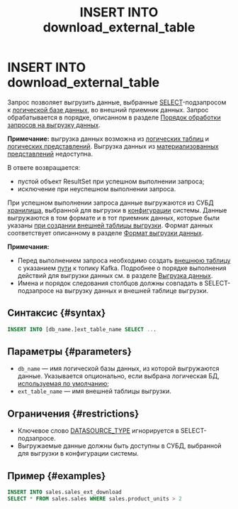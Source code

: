 ﻿---
layout: default
title: INSERT INTO download_external_table
nav_order: 26
parent: Запросы SQL+
grand_parent: Справочная информация
has_children: false
has_toc: false
---

# INSERT INTO download_external_table

Запрос позволяет выгрузить данные, выбранные [SELECT](../SELECT/SELECT.md)-подзапросом 
к [логической базе данных](../../../overview/main_concepts/logical_db/logical_db.md), 
во внешний приемник данных. Запрос обрабатывается в порядке, описанном в разделе 
[Порядок обработки запросов на выгрузку данных](../../../overview/interactions/download_processing/download_processing.md).

**Примечание:** выгрузка данных возможна из [логических таблиц](../../../overview/main_concepts/logical_table/logical_table.md)
и [логических представлений](../../../overview/main_concepts/logical_view/logical_view.md).
Выгрузка данных из [материализованных представлений](../../../overview/main_concepts/materialized_view/materialized_view.md)
недоступна.

В ответе возвращается:
*   пустой объект ResultSet при успешном выполнении запроса;
*   исключение при неуспешном выполнении запроса.

При успешном выполнении запроса данные выгружаются из СУБД [хранилища](../../../overview/main_concepts/data_storage/data_storage.md), 
выбранной для выгрузки в [конфигурации](../../../maintenance/configuration/configuration.md) системы. 
Данные выгружаются в том формате и в тот приемник данных, которые были указаны 
[при создании внешней таблицы выгрузки](../CREATE_DOWNLOAD_EXTERNAL_TABLE/CREATE_DOWNLOAD_EXTERNAL_TABLE.md). Формат данных соответствует 
описанному в разделе [Формат выгрузки данных](../../download_format/download_format.md).

**Примечания:**

*   Перед выполнением запроса необходимо создать [внешнюю таблицу](../../../overview/main_concepts/external_table/external_table.md) 
    с указанием [пути](../../path_to_kafka_topic/path_to_kafka_topic.md) 
    к топику Kafka. Подробнее о порядке выполнения действий для выгрузки данных см. в разделе 
    [Выгрузка данных](../../../working_with_system/data_download/data_download.md).
*   Имена и порядок следования столбцов должны совпадать в SELECT-подзапросе на выгрузку данных и 
    внешней таблице выгрузки.

## Синтаксис {#syntax}

```sql
INSERT INTO [db_name.]ext_table_name SELECT ...
```

## Параметры {#parameters}

*   `db_name` — имя логической базы данных, из которой выгружаются данные. Указывается опционально, 
    если выбрана логическая БД, [используемая по умолчанию](../../../working_with_system/other_features/default_db_set-up/default_db_set-up.md);
*   `ext_table_name` — имя внешней таблицы выгрузки.

## Ограничения {#restrictions}

*   Ключевое слово [DATASOURCE_TYPE](../SELECT/SELECT.md#param_datasource_type) игнорируется в SELECT-подзапросе.
*   Выгружаемые данные должны быть доступны в СУБД, выбранной для выгрузки в конфигурации системы.

## Пример {#examples}

```sql
INSERT INTO sales.sales_ext_download
SELECT * FROM sales.sales WHERE sales.product_units > 2
```